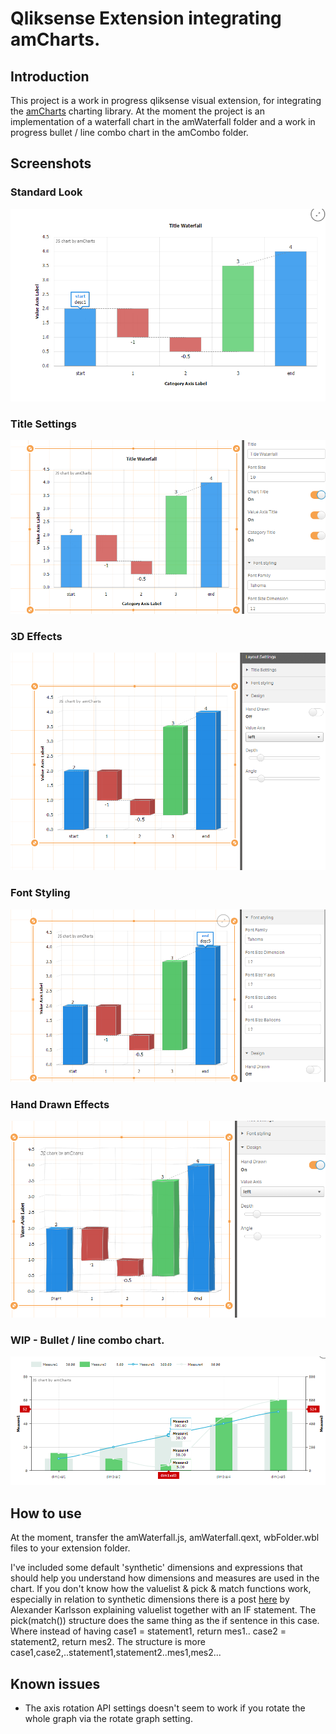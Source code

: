 # Qliksense Extension integrating amCharts.

## Introduction
This project is a work in progress qliksense visual extension, for integrating the
[amCharts](https://www.amcharts.com/) charting library.
At the moment the project is an implementation of a waterfall chart in the amWaterfall folder and a work in progress bullet / line combo chart in the amCombo folder.

## Screenshots
### Standard Look
![Standard Look](standardLook.PNG)
### Title Settings
![Title Settings](TitleSettings.PNG)
### 3D Effects
![3D Effects](3DEffects.PNG)
### Font Styling
![Font Styling And Balloon](fontStylingAndBalloon.PNG)
### Hand Drawn Effects
![Hand Drawn Effect](HandDrawnEffect.PNG)
### WIP - Bullet / line combo chart.
![Bullet / line combo chart](comboChartWIP.PNG)


## How to use
At the moment, transfer the amWaterfall.js, amWaterfall.qext, wbFolder.wbl files to your extension folder.

I've included some default 'synthetic' dimensions and expressions that should help you understand how dimensions and measures are used in the chart. If you don't know how the valuelist & pick & match functions work, especially in relation to synthetic dimensions there is a post [here](https://community.qlik.com/blogs/qlikviewdesignblog/2013/07/01/valuelist-for-those-tricky-situations) by Alexander Karlsson explaining valuelist together with an IF statement. The pick(match()) structure does the same thing as the if sentence in this case. Where instead of having case1 = statement1, return mes1.. case2 = statement2, return mes2. The structure is more case1,case2,..statement1,statement2..mes1,mes2...

## Known issues
* The axis rotation API settings doesn't seem to work if you rotate the whole graph via the rotate graph setting.